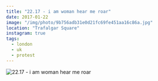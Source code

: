 ```yaml
---
title: "22.17 - i am woman hear me roar"
date: 2017-01-22
image: "/img/photo/9b756adb31e0d21fc69fe451aa16c86a.jpg"
location: "Trafalgar Square"
instagram: true
tags:
  - london
  - uk
  - protest
---
```


![22.17 - i am woman hear me roar](/img/photo/9b756adb31e0d21fc69fe451aa16c86a.jpg)
